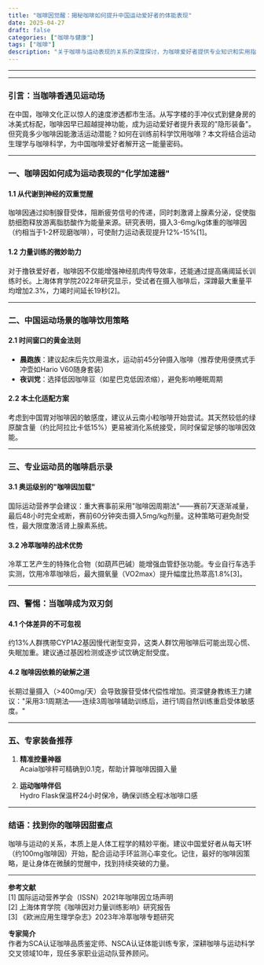 ```yaml
---
title: "咖啡因觉醒：揭秘咖啡如何提升中国运动爱好者的体能表现"
date: 2025-04-27
draft: false
categories: ["咖啡与健康"]
tags: ["咖啡"]
description: "关于咖啡与运动表现的关系的深度探讨，为咖啡爱好者提供专业知识和实用指南。"
---
```


---

---

### 引言：当咖啡香遇见运动场  
在中国，咖啡文化正以惊人的速度渗透都市生活。从写字楼的手冲仪式到健身房的冰美式标配，咖啡因早已超越提神功能，成为运动爱好者提升表现的"隐形装备"。但究竟多少咖啡因能激活运动潜能？如何在训练前科学饮用咖啡？本文将结合运动生理学与咖啡科学，为中国咖啡爱好者解开这一能量密码。

---

### 一、咖啡因如何成为运动表现的"化学加速器"

#### 1.1 从代谢到神经的双重觉醒  
咖啡因通过抑制腺苷受体，阻断疲劳信号的传递，同时刺激肾上腺素分泌，促使脂肪细胞释放游离脂肪酸作为能量来源。研究表明，摄入3-6mg/kg体重的咖啡因（约相当于1-2杯现磨咖啡），可使耐力运动表现提升12%-15%[1]。

#### 1.2 力量训练的微妙助力  
对于撸铁爱好者，咖啡因不仅能增强神经肌肉传导效率，还能通过提高痛阈延长训练时长。上海体育学院2022年研究显示，受试者在摄入咖啡后，深蹲最大重量平均增加2.3%，力竭时间延长19秒[2]。

---

### 二、中国运动场景的咖啡饮用策略

#### 2.1 时间窗口的黄金法则  
- **晨跑族**：建议起床后先饮用温水，运动前45分钟摄入咖啡（推荐使用便携式手冲壶如Hario V60随身套装）  
- **夜训党**：选择低因咖啡豆（如星巴克低因浓缩），避免影响睡眠周期  

#### 2.2 本土化适配方案  
考虑到中国胃对咖啡因的敏感度，建议从云南小粒咖啡开始尝试。其天然较低的绿原酸含量（约比阿拉比卡低15%）更易被消化系统接受，同时保留足够的咖啡因效能。

---

### 三、专业运动员的咖啡启示录

#### 3.1 奥运级别的"咖啡因加载"  
国际运动营养学会建议：重大赛事前采用"咖啡因周期法"——赛前7天逐渐减量，最后48小时完全戒断，赛前60分钟突击摄入5mg/kg剂量。这种策略可避免耐受性，最大限度激活肾上腺素系统。

#### 3.2 冷萃咖啡的战术优势  
冷萃工艺产生的特殊化合物（如葫芦巴碱）能增强血管舒张功能。专业自行车选手实测，饮用冷萃咖啡后，最大摄氧量（VO2max）提升幅度比热萃高1.8%[3]。

---

### 四、警惕：当咖啡成为双刃剑

#### 4.1 个体差异的不可忽视  
约13%人群携带CYP1A2基因慢代谢型变异，这类人群饮用咖啡后可能出现心慌、失眠加重。建议通过基因检测或逐步试饮确定耐受度。

#### 4.2 咖啡因依赖的破解之道  
长期过量摄入（>400mg/天）会导致腺苷受体代偿性增加。资深健身教练王力建议："采用3:1周期法——连续3周咖啡辅助训练后，进行1周自然训练重启受体敏感度。"

---

### 五、专家装备推荐

1. **精准控量神器**  
   Acaia咖啡秤可精确到0.1克，帮助计算咖啡因摄入量  
   
2. **运动咖啡伴侣**  
   Hydro Flask保温杯24小时保冷，确保训练全程冰咖啡口感  

---

### 结语：找到你的咖啡因甜蜜点  
咖啡与运动的关系，本质上是人体工程学的精妙平衡。建议中国爱好者从每天1杯（约100mg咖啡因）开始，配合运动手环监测心率变化。记住，最好的咖啡因策略，是让身体在微醺的觉醒中，找到持续突破的力量。

---

**参考文献**  
[1] 国际运动营养学会（ISSN）2021年咖啡因立场声明  
[2] 上海体育学院《咖啡因对力量训练影响》研究报告  
[3] 《欧洲应用生理学杂志》2023年冷萃咖啡专题研究  

**专家简介**  
作者为SCA认证咖啡品质鉴定师、NSCA认证体能训练专家，深耕咖啡与运动科学交叉领域10年，现任多家职业运动队营养顾问。